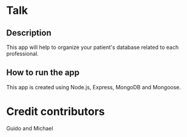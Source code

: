 # Talk

## Description
This app will help to organize your patient's database related to each professional.


## How to run the app
This app is created using Node.js, Express, MongoDB and Mongoose. 

# Credit contributors
Guido and Michael

